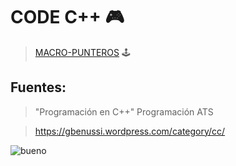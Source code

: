 # CODE C++ :video_game:

> [MACRO-PUNTEROS](doc/macro.md) :joystick:

## Fuentes:
> "Programación en C++" Programación ATS

> https://gbenussi.wordpress.com/category/cc/


![bueno](https://user-images.githubusercontent.com/92184167/180650034-03014722-ac47-4ceb-8dc6-a131e780abe4.jpg)
